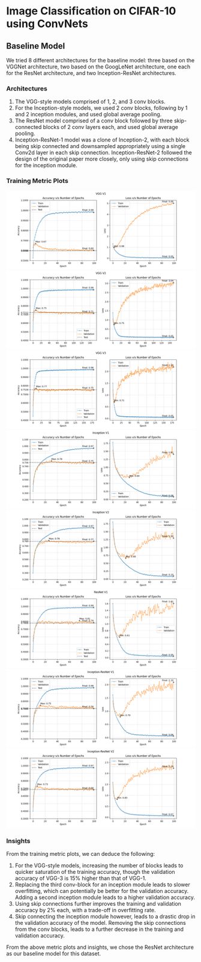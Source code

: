 # Image Classification on CIFAR-10 using ConvNets


## Baseline Model  
We tried 8 different architectures for the baseline model: three based on the VGGNet architecture, two based on the GoogLeNet architecture, one each for the ResNet architecture, and two Inception-ResNet architectures.  

### Architectures  
1. The VGG-style models comprised of 1, 2, and 3 conv blocks. 
2. For the Inception-style models, we used 2 conv blocks, following by 1 and 2 inception modules, and used global average pooling. 
3. The ResNet model comprised of a conv block followed by three skip-connected blocks of 2 conv layers each, and used global average pooling. 
4. Inception-ResNet-1 model was a clone of Inception-2, with each block being skip connected and downsampled appropriately using a single Conv2d layer in each skip connection. Inception-ResNet-2 followed the design of the original paper more closely, only using skip connections for the inception module. 

### Training Metric Plots  
![VGG-1 Training and Validation Metrics](assets/vgg_v1_metrics.png)
![VGG-2 Training and Validation Metrics](assets/vgg_v2_metrics.png)
![VGG-3 Training and Validation Metrics](assets/vgg_v3_metrics.png)
![Inception-1 Training and Validation Metrics](assets/inception_v1_metrics.png)
![Inception-2 Training and Validation Metrics](assets/inception_v2_metrics.png)
![ResNet-1 Training and Validation Metrics](assets/resnet_v1_metrics.png)
![Inception-ResNet-1 Training and Validation Metrics](assets/inception_resnet_v1_metrics.png)
![Inception-ResNet-2 Training and Validation Metrics](assets/inception_resnet_v2_metrics.png)

### Insights  
From the training metric plots, we can deduce the following:  
1. For the VGG-style models, increasing the number of blocks leads to quicker saturation of the training accuracy, though the validation accuracy of VGG-3 is 15% higher than that of VGG-1. 
2. Replacing the third conv-block for an inception module leads to slower overfitting, which can potentially be better for the validation accuracy. Adding a second inception module leads to a higher validation accuracy. 
3. Using skip connections further improves the training and validation accuracy by 2% each, with a trade-off in overfitting rate. 
4. Skip connecting the inception module however, leads to a drastic drop in the validation accuracy of the model. Removing the skip connections from the conv blocks, leads to a further decrease in the training and validation accuracy. 

From the above metric plots and insights, we chose the ResNet architecture as our baseline model for this dataset. 